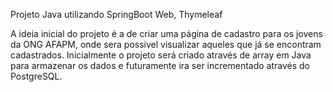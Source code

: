 Projeto Java utilizando SpringBoot Web, Thymeleaf

A ideia inicial do projeto é a de criar uma página de cadastro para os jovens da ONG AFAPM, onde sera possivel visualizar aqueles que já se encontram cadastrados.
Inicialmente o projeto será criado através de array em Java para armazenar os dados e futuramente ira ser incrementado através do PostgreSQL. 
